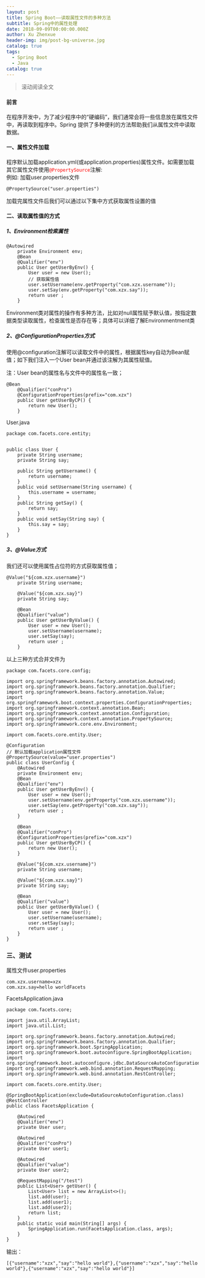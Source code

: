 ```yaml
---
layout: post
title: Spring Boot——读取属性文件的多种方法
subtitle: Spring中的属性处理
date: 2018-09-09T00:00:00.000Z
author: Xu Zhenxue
header-img: img/post-bg-universe.jpg
catalog: true
tags:
  - Spring Boot
  - Java
catalog: true
---
```

> 滚动阅读全文

#### 前言
在程序开发中，为了减少程序中的“硬编码”，我们通常会将一些信息放在属性文件中，再读取到程序中。Spring 提供了多种便利的方法帮助我们从属性文件中读取数据。

#### 一、属性文件加载
程序默认加载application.yml(或application.properties)属性文件。如需要加载其它属性文件使用<code style='color:red'>@PropertySource</code>注解:  
例如: 加载user.properties文件

```
@PropertySource("user.properties")
```
加载完属性文件后我们可以通过以下集中方式获取属性设置的值
#### 二、读取属性值的方式
##### 1、Environment检索属性

```
@Autowired
	private Environment env;
	@Bean
	@Qualifier("env")
	public User getUserByEnv() {
		User user = new User();
		// 获取属性值
		user.setUsername(env.getProperty("com.xzx.username"));
		user.setSay(env.getProperty("com.xzx.say"));
		return user ;
	}
```
Environment类对属性的操作有多种方法，比如对null属性赋予默认值，按指定数据类型读取属性，检查属性是否存在等；具体可以详细了解Environmentment类

##### 2、@ConfigurationProperties方式
使用@configuration注解可以读取文件中的属性，根据属性key自动为Bean赋值；如下我们注入一个User bean并通过该注解为其属性赋值。

注：User bean的属性名与文件中的属性名一致；
```
@Bean
	@Qualifier("conPro")
	@ConfigurationProperties(prefix="com.xzx")
	public User getUserByCP() {
		return new User();
	}
```
User.java

```
package com.facets.core.entity;


public class User {
	private String username;
	private String say;
	
	public String getUsername() {
		return username;
	}
	public void setUsername(String username) {
		this.username = username;
	}
	public String getSay() {
		return say;
	}
	public void setSay(String say) {
		this.say = say;
	}
}

```

##### 3、@Value方式

我们还可以使用属性占位符的方式获取属性值；
```
@Value("${com.xzx.username}")
	private String username;
	
	@Value("${com.xzx.say}")
	private String say;
	
	@Bean
	@Qualifier("value")
	public User getUserByValue() {
		User user = new User();
		user.setUsername(username);
		user.setSay(say);
		return user ;
	}
```

以上三种方式合并文件为

```
package com.facets.core.config;

import org.springframework.beans.factory.annotation.Autowired;
import org.springframework.beans.factory.annotation.Qualifier;
import org.springframework.beans.factory.annotation.Value;
import org.springframework.boot.context.properties.ConfigurationProperties;
import org.springframework.context.annotation.Bean;
import org.springframework.context.annotation.Configuration;
import org.springframework.context.annotation.PropertySource;
import org.springframework.core.env.Environment;

import com.facets.core.entity.User;

@Configuration
// 默认加载application属性文件
@PropertySource(value="user.properties")
public class UserConfig {
	@Autowired
	private Environment env;
	@Bean
	@Qualifier("env")
	public User getUserByEnv() {
		User user = new User();
		user.setUsername(env.getProperty("com.xzx.username"));
		user.setSay(env.getProperty("com.xzx.say"));
		return user ;
	}
	
	@Bean
	@Qualifier("conPro")
	@ConfigurationProperties(prefix="com.xzx")
	public User getUserByCP() {
		return new User();
	}
	
	@Value("${com.xzx.username}")
	private String username;
	
	@Value("${com.xzx.say}")
	private String say;
	
	@Bean
	@Qualifier("value")
	public User getUserByValue() {
		User user = new User();
		user.setUsername(username);
		user.setSay(say);
		return user ;
	}
}

```


### 三、测试
属性文件user.properties

```
com.xzx.username=xzx
com.xzx.say=hello worldFacets
```



FacetsApplication.java
```
package com.facets.core;

import java.util.ArrayList;
import java.util.List;

import org.springframework.beans.factory.annotation.Autowired;
import org.springframework.beans.factory.annotation.Qualifier;
import org.springframework.boot.SpringApplication;
import org.springframework.boot.autoconfigure.SpringBootApplication;
import org.springframework.boot.autoconfigure.jdbc.DataSourceAutoConfiguration;
import org.springframework.web.bind.annotation.RequestMapping;
import org.springframework.web.bind.annotation.RestController;

import com.facets.core.entity.User;

@SpringBootApplication(exclude=DataSourceAutoConfiguration.class)
@RestController
public class FacetsApplication {

	@Autowired
	@Qualifier("env")
	private User user;
	
	@Autowired
	@Qualifier("conPro")
	private User user1;
	
	@Autowired
	@Qualifier("value")
	private User user2;
	
	@RequestMapping("/test")
	public List<User> getUser() {
		List<User> list = new ArrayList<>();
		list.add(user);
		list.add(user1);
		list.add(user2);
		return list;
	}
	public static void main(String[] args) {
		SpringApplication.run(FacetsApplication.class, args);
	}
}

```
输出：

```
[{"username":"xzx","say":"hello world"},{"username":"xzx","say":"hello world"},{"username":"xzx","say":"hello world"}]
```
